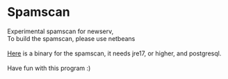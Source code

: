 # Spamscan
 Experimental spamscan for newserv,<br>
 To build the spamscan, please use netbeans<br>
<br>
[Here](https://github.com/user-attachments/files/16836334/Spamscan.zip) is a binary for the spamscan, it needs jre17, or higher, and postgresql.<br>
<br>
 Have fun with this program :)
